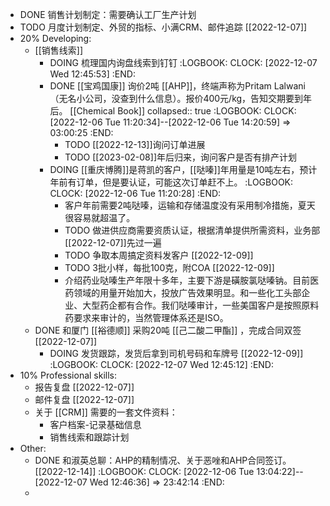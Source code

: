 - DONE 销售计划制定：需要确认工厂生产计划
- TODO 月度计划制定、外贸的指标、小满CRM、邮件追踪 [[2022-12-07]]
- 20% Developing:
	- [[销售线索]]
		- DOING 梳理国内询盘线索到钉钉
		  :LOGBOOK:
		  CLOCK: [2022-12-07 Wed 12:45:53]
		  :END:
		- DONE [[宝鸡国康]] 询价2吨 [[AHP]]，终端声称为Pritam Lalwani（无名小公司，没查到什么信息）。报价400元/kg，告知交期要到年后。 [[Chemical Book]] 
		  collapsed:: true
		  :LOGBOOK:
		  CLOCK: [2022-12-06 Tue 11:20:34]--[2022-12-06 Tue 14:20:59] =>  03:00:25
		  :END:
			- TODO [[2022-12-13]]询问订单进展
			- TODO [[2023-02-08]]年后归来，询问客户是否有排产计划
		- DOING [[重庆博腾]]是蒋凯的客户，[[哒嗪]]年用量是10吨左右，预计年前有订单，但是要认证，可能这次订单赶不上。
		  :LOGBOOK:
		  CLOCK: [2022-12-06 Tue 11:20:28]
		  :END:
			- 客户年前需要2吨哒嗪，运输和存储温度没有采用制冷措施，夏天很容易就超温了。
			- TODO 做进供应商需要资质认证，根据清单提供所需资料，业务部[[2022-12-07]]先过一遍
			- TODO 争取本周搞定资料发客户 [[2022-12-09]]
			- TODO 3批小样，每批100克，附COA [[2022-12-09]]
			- 介绍药业哒嗪生产年限十多年，主要下游是磺胺氯哒嗪钠。目前医药领域的用量开始加大，投放广告效果明显。和一些化工头部企业、大型药企都有合作。我们哒嗪审计，一些美国客户是按照原料药要求来审计的，当然管理体系还是ISO。
	- DONE 和厦门 [[裕德顺]] 采购20吨 [[己二酸二甲酯]] ，完成合同双签 [[2022-12-07]]
		- DOING 发货跟踪，发货后拿到司机号码和车牌号 [[2022-12-09]]
		  :LOGBOOK:
		  CLOCK: [2022-12-07 Wed 12:45:12]
		  :END:
- 10% Professional skills:
	- 报告复盘 [[2022-12-07]]
	- 邮件复盘 [[2022-12-07]]
	- 关于 [[CRM]] 需要的一套文件资料：
		- 客户档案-记录基础信息
		- 销售线索和跟踪计划
- Other:
	- DONE 和淑英总聊：AHP的精制情况、关于恶唑和AHP合同签订。 [[2022-12-14]]
	  :LOGBOOK:
	  CLOCK: [2022-12-06 Tue 13:04:22]--[2022-12-07 Wed 12:46:36] =>  23:42:14
	  :END:
	-